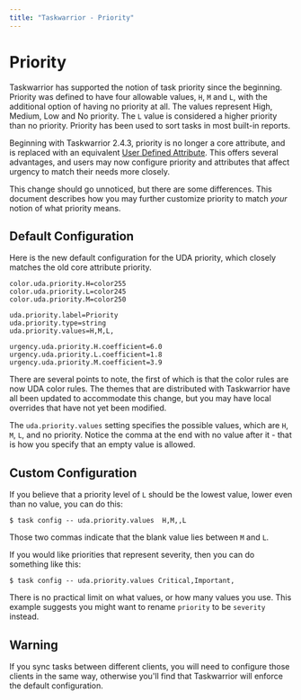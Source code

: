 ```yaml
---
title: "Taskwarrior - Priority"
---
```


# Priority

Taskwarrior has supported the notion of task priority since the beginning.
Priority was defined to have four allowable values, `H`, `M` and `L`, with the additional option of having no priority at all.
The values represent High, Medium, Low and No priority.
The `L` value is considered a higher priority than no priority.
Priority has been used to sort tasks in most built-in reports.

Beginning with Taskwarrior 2.4.3, priority is no longer a core attribute, and is replaced with an equivalent [User Defined Attribute](../udas/).
This offers several advantages, and users may now configure priority and attributes that affect urgency to match their needs more closely.

This change should go unnoticed, but there are some differences.
This document describes how you may further customize priority to match *your* notion of what priority means.

## Default Configuration

Here is the new default configuration for the UDA priority, which closely matches the old core attribute priority.

```
color.uda.priority.H=color255
color.uda.priority.L=color245
color.uda.priority.M=color250

uda.priority.label=Priority
uda.priority.type=string
uda.priority.values=H,M,L,

urgency.uda.priority.H.coefficient=6.0
urgency.uda.priority.L.coefficient=1.8
urgency.uda.priority.M.coefficient=3.9
```

There are several points to note, the first of which is that the color rules are now UDA color rules.
The themes that are distributed with Taskwarrior have all been updated to accommodate this change, but you may have local overrides that have not yet been modified.

The `uda.priority.values` setting specifies the possible values, which are `H`, `M`, `L`, and no priority.
Notice the comma at the end with no value after it -
that is how you specify that an empty value is allowed.

## Custom Configuration

If you believe that a priority level of `L` should be the lowest value, lower even than no value, you can do this:

```
$ task config -- uda.priority.values  H,M,,L
```

Those two commas indicate that the blank value lies between `M` and `L`.

If you would like priorities that represent severity, then you can do something like this:

```
$ task config -- uda.priority.values Critical,Important,
```

There is no practical limit on what values, or how many values you use.
This example suggests you might want to rename `priority` to be `severity` instead.

## Warning

If you sync tasks between different clients, you will need to configure those clients in the same way, otherwise you'll find that Taskwarrior will enforce the default configuration.
